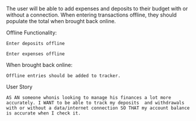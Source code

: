 The user will be able to add expenses and deposits to their budget with or without a connection. When entering transactions offline, they should populate the total when brought back online.

Offline Functionality:

    Enter deposits offline

    Enter expenses offline

When brought back online:

    Offline entries should be added to tracker.

User Story

    AS AN someone whonis looking to manage his finances a lot more accurately. I WANT to be able to track my deposits  and withdrawals  with or without a data/internet connection SO THAT my account balance is accurate when I check it.